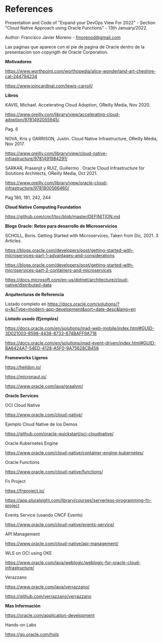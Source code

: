 # References
Presentation and Code of "Expand your DevOps View For 2022"  - Section "Cloud Native Approach using Oracle Functions" - 13th January/2022.

Author: Francisco Javier Moreno - fmorenod@gmail.com

Las paginas que aparece con el pie de pagina de Oracle dentro de la presentacion son copyrigth de Oracle Corporation.

**Motivadores**

https://www.worthpoint.com/worthopedia/alice-wonderland-art-cheshire-cat-244794234

https://www.joincardinal.com/lewis-carroll/

**Libros**

KAVIS, Michael. Accelerating Cloud Adoption, OReilly Media, Nov 2020.

https://www.oreilly.com/library/view/accelerating-cloud-adoption/9781492055945/

Pag. 6

NOVA, Kris y GARRISON, Justin. Cloud Native Infrastructure, OReilly Media, Nov 2017.

https://www.oreilly.com/library/view/cloud-native-infrastructure/9781491984291/


SARKAR, Prasenjit y RUIZ, Guillermo . Oracle Cloud Infrastructure for Solutions Architects, OReilly Media, Oct 2021.

https://www.oreilly.com/library/view/oracle-cloud-infrastructure/9781800566460/

Pag 180, 181, 242, 244

**Cloud Native Computing Foundation**

https://github.com/cncf/toc/blob/master/DEFINITION.md

**Blogs Oracle: Retos para desarrollo de Microservicios**

SCHOLL, Boris. Getting Started with Microservices, Taken from Dic, 2021. 3 Articles.

https://blogs.oracle.com/developers/post/getting-started-with-microservices-part-1-advantages-and-considerations

https://blogs.oracle.com/developers/post/getting-started-with-microservices-part-2-containers-and-microservices

https://docs.microsoft.com/en-us/dotnet/architecture/cloud-native/distributed-data


**Arquitecturas de Referencia**

Listado completo en
https://docs.oracle.com/solutions/?q=&cType=modern-app-development&sort=date-desc&lang=en

***Listado usado (Ejemplos)***

https://docs.oracle.com/en/solutions/mad-web-mobile/index.html#GUID-3D021003-8598-4438-8733-674BAFF9A718

https://docs.oracle.com/en/solutions/mad-event-driven/index.html#GUID-BA6424A7-54ED-4128-A5F0-9A75628CB456


**Frameworks Ligeros**

https://helidon.io/

https://micronaut.io/

https://www.oracle.com/java/graalvm/


**Oracle Services**

OCI Cloud Native

https://www.oracle.com/cloud-native/

Ejemplo Cloud Native de los Demos

https://github.com/oracle-quickstart/oci-cloudnative/

Oracle Kubernetes Engine

https://www.oracle.com/cloud-native/container-engine-kubernetes/

Oracle Functions

https://www.oracle.com/cloud-native/functions/

Fn Project

https://fnproject.io/

https://app.pluralsight.com/library/courses/serverless-programming-fn-project

Events Service (usando CNCF Events)

https://www.oracle.com/cloud-native/events-service/

API Management

https://www.oracle.com/cloud-native/api-management/

WLS on OCI using OKE

https://www.oracle.com/java/weblogic/weblogic-for-oracle-cloud-infrastructure/

Verazzano

https://www.oracle.com/java/verrazzano/

https://github.com/verrazzano/verrazzano

**Mas Información**

https://oracle.com/application-development

Hands-on Labs

https://go.oracle.com/hols